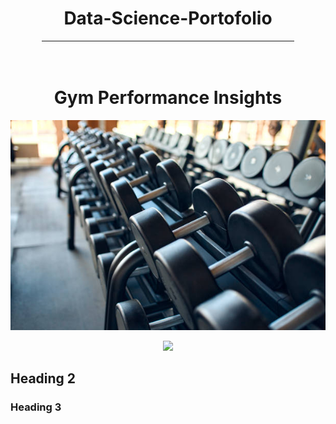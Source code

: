 <div align="center">
    <h1>Data-Science-Portofolio</h1>
</div>
<hr style="width: 80%; margin: auto;">
<br>
<br>

<div align="center">
     <h1>Gym Performance Insights</h1>
</div>

![data](images/gym.jpg)

<div align="center">
  <img src=![data](images/gym.jpg) />
</div>


## Heading 2

### Heading 3
